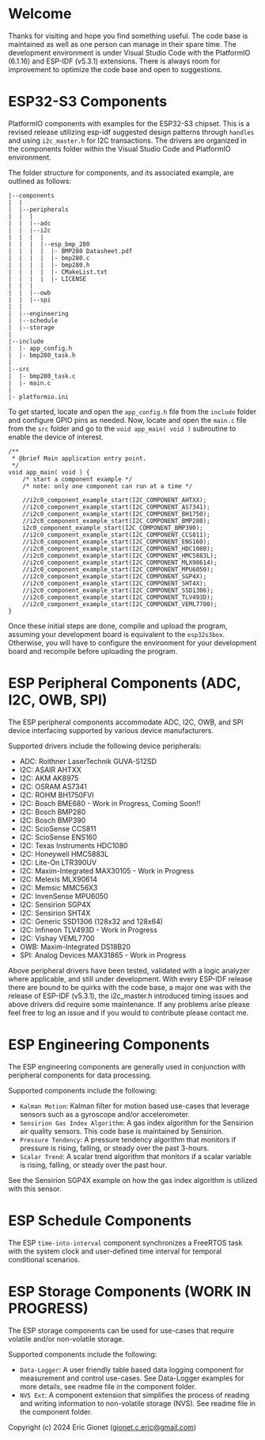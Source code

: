 # Welcome
Thanks for visiting and hope you find something useful.  The code base is maintained as well as one person can manage in their spare time. The development environment is under Visual Studio Code with the PlatformIO (6.1.16) and ESP-IDF (v5.3.1) extensions.  There is always room for improvement to optimize the code base and open to suggestions.

# ESP32-S3 Components
PlatformIO components with examples for the ESP32-S3 chipset.  This is a revised release utilizing esp-idf suggested design patterns through `handles` and using `i2c_master.h` for I2C transactions.  The drivers are organized in the components folder within the Visual Studio Code and PlatformIO environment.

The folder structure for components, and its associated example, are outlined as follows:
```
|--components
|  |
|  |--peripherals
|  |  |
|  |  |--adc
|  |  |--i2c
|  |  |  |
|  |  |  |--esp_bmp_280
|  |  |  |  |- BMP280 Datasheet.pdf
|  |  |  |  |- bmp280.c
|  |  |  |  |- bmp280.h
|  |  |  |  |- CMakeList.txt
|  |  |  |  |- LICENSE
|  |  |
|  |  |--owb
|  |  |--spi
|  |
|  |--engineering
|  |--schedule
|  |--storage
|
|--include
|  |- app_config.h
|  |- bmp280_task.h
|
|--src
|  |- bmp280_task.c
|  |- main.c
|
|- platformio.ini
```
To get started, locate and open the `app_config.h` file from the `include` folder and configure GPIO pins as needed.  Now, locate and open the `main.c` file from the `src` folder and go to the `void app_main( void )` subroutine to enable the device of interest.
```
/**
 * @brief Main application entry point.
 */
void app_main( void ) {
    /* start a component example */
    /* note: only one component can run at a time */
    
    //i2c0_component_example_start(I2C_COMPONENT_AHTXX);
    //i2c0_component_example_start(I2C_COMPONENT_AS7341);
    //i2c0_component_example_start(I2C_COMPONENT_BH1750);
    //i2c0_component_example_start(I2C_COMPONENT_BMP280);
    i2c0_component_example_start(I2C_COMPONENT_BMP390);
    //i2c0_component_example_start(I2C_COMPONENT_CCS811);
    //i2c0_component_example_start(I2C_COMPONENT_ENS160);
    //i2c0_component_example_start(I2C_COMPONENT_HDC1080);
    //i2c0_component_example_start(I2C_COMPONENT_HMC5883L);
    //i2c0_component_example_start(I2C_COMPONENT_MLX90614);
    //i2c0_component_example_start(I2C_COMPONENT_MPU6050);
    //i2c0_component_example_start(I2C_COMPONENT_SGP4X);
    //i2c0_component_example_start(I2C_COMPONENT_SHT4X);
    //i2c0_component_example_start(I2C_COMPONENT_SSD1306);
    //i2c0_component_example_start(I2C_COMPONENT_TLV493D);
    //i2c0_component_example_start(I2C_COMPONENT_VEML7700);
}
```
Once these initial steps are done, compile and upload the program, assuming your development board is equivalent to the `esp32s3box`.  Otherwise, you will have to configure the environment for your development board and recompile before uploading the program.

# ESP Peripheral Components (ADC, I2C, OWB, SPI)
The ESP peripheral components accommodate ADC, I2C, OWB, and SPI device interfacing supported by various device manufacturers.

Supported drivers include the following device peripherals:
 
 - ADC: Roithner LaserTechnik GUVA-S12SD
 - I2C: ASAIR AHTXX
 - I2C: AKM AK8975
 - I2C: OSRAM AS7341
 - I2C: ROHM BH1750FVI
 - I2C: Bosch BME680 - Work in Progress, Coming Soon!! 
 - I2C: Bosch BMP280
 - I2C: Bosch BMP390
 - I2C: ScioSense CCS811
 - I2C: ScioSense ENS160
 - I2C: Texas Instruments HDC1080
 - I2C: Honeywell HMC5883L
 - I2C: Lite-On LTR390UV
 - I2C: Maxim-Integrated MAX30105 - Work in Progress
 - I2C: Melexis MLX90614
 - I2C: Memsic MMC56X3
 - I2C: InvenSense MPU6050
 - I2C: Sensirion SGP4X
 - I2C: Sensirion SHT4X
 - I2C: Generic SSD1306 (128x32 and 128x64)
 - I2C: Infineon TLV493D - Work in Progress
 - I2C: Vishay VEML7700
 - OWB: Maxim-Integrated DS18B20
 - SPI: Analog Devices MAX31865 - Work in Progress
 
Above peripheral drivers have been tested, validated with a logic analyzer where applicable, and still under development. With every ESP-IDF release there are bound to be quirks with the code base, a major one was with the release of ESP-IDF (v5.3.1), the i2c_master.h introduced timing issues and above drivers did require some maintenance.  If any problems arise please feel free to log an issue and if you would to contribute please contact me.

# ESP Engineering Components
The ESP engineering components are generally used in conjunction with peripheral components for data processing.

Supported components include the following:

- `Kalman Motion`: Kalman filter for motion based use-cases that leverage sensors such as a gyroscope and/or accelerometer.
- `Sensirion Gas Index Algorithm`: A gas index algorithm for the Sensirion air quality sensors.  This code base is maintained by Sensirion.
- `Pressure Tendency`: A pressure tendency algorithm that monitors if pressure is rising, falling, or steady over the past 3-hours.
- `Scalar Trend`: A scalar trend algorithm that monitors if a scalar variable is rising, falling, or steady over the past hour.

See the Sensirion SGP4X example on how the gas index algorithm is utilized with this sensor.

# ESP Schedule Components
The ESP `time-into-interval` component synchronizes a FreeRTOS task with the system clock and user-defined time interval for temporal conditional scenarios.

# ESP Storage Components (WORK IN PROGRESS)
The ESP storage components can be used for use-cases that require volatile and/or non-volatile storage.

Supported components include the following:

- `Data-Logger`: A user friendly table based data logging component for measurement and control use-cases.  See Data-Logger examples for more details, see readme file in the component folder.
- `NVS Ext`: A component extension that simplifies the process of reading and writing information to non-volatile storage (NVS).  See readme file in the component folder.


Copyright (c) 2024 Eric Gionet (gionet.c.eric@gmail.com)